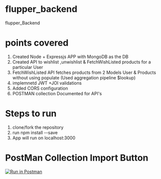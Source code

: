 # flupper_backend
flupper_Backend

# points covered
 1. Created Node + Expressjs APP with MongoDB as the DB
 2. Created API to wishlist ,unwishlist & FetchWishListed products for a particular User
 3. FetchWishListed API fetches products from 2 Models User & Products without using populate (Used aggregation pipeline $lookup)
 4. implemnetd JWT +JOI validations
 5. Added CORS configuration
 6. POSTMAN collection Documented for API's 

# Steps to run
 1. clone/fork the repository
 2. run npm install --save
 3. App will run on localhost:3000

# PostMan Collection Import Button
[![Run in Postman](https://run.pstmn.io/button.svg)](https://app.getpostman.com/run-collection/37e6143cfe1c91b5ea70)
